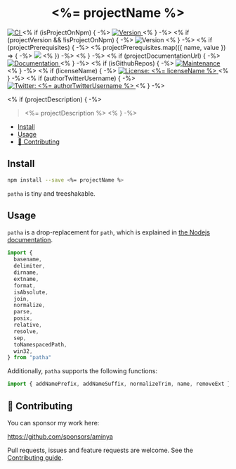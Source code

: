 <!-- Generated via running `pnpm run docs` -->

<h1 align="center"><%= projectName %></h1>
<p>
  <a href="https://github.com/aminya/patha/actions/workflows/CI.yml" target="_blank">
    <img alt="CI" src="https://github.com/aminya/patha/actions/workflows/CI.yml/badge.svg">
  </a>
<% if (isProjectOnNpm) { -%>
  <a href="https://www.npmjs.com/package/<%= projectName %>" target="_blank">
    <img alt="Version" src="https://img.shields.io/npm/v/<%= projectName %>.svg">
  </a>
<% } -%>
<% if (projectVersion && !isProjectOnNpm) { -%>
  <img alt="Version" src="https://img.shields.io/badge/version-<%= projectVersion %>-blue.svg?cacheSeconds=2592000" />
<% } -%>
<% if (projectPrerequisites) { -%>
<% projectPrerequisites.map(({ name, value }) => { -%>
  <img src="https://img.shields.io/badge/<%= name %>-<%= encodeURIComponent(value) %>-blue.svg" />
<% }) -%>
<% } -%>
<% if (projectDocumentationUrl) { -%>
  <a href="<%= projectDocumentationUrl %>" target="_blank">
    <img alt="Documentation" src="https://img.shields.io/badge/documentation-yes-brightgreen.svg" />
  </a>
<% } -%>
<% if (isGithubRepos) { -%>
  <a href="<%= repositoryUrl %>/graphs/commit-activity" target="_blank">
    <img alt="Maintenance" src="https://img.shields.io/badge/Maintained%3F-yes-green.svg" />
  </a>
<% } -%>
<% if (licenseName) { -%>
  <a href="<%= licenseUrl ? licenseUrl : '#' %>" target="_blank">
    <img alt="License: <%= licenseName %>" src="https://img.shields.io/<%= isGithubRepos ? `github/license/${authorGithubUsername}/${projectName}` : `badge/License-${licenseName}-yellow.svg` %>" />
  </a>
<% } -%>
<% if (authorTwitterUsername) { -%>
  <a href="https://twitter.com/<%= authorTwitterUsername %>" target="_blank">
    <img alt="Twitter: <%= authorTwitterUsername %>" src="https://img.shields.io/twitter/follow/<%= authorTwitterUsername %>.svg?style=social" />
  </a>
<% } -%>
</p>
<% if (projectDescription) { -%>

> <%= projectDescription %>
> <% } -%>

<!-- @import "[TOC]" {cmd="toc" depthFrom=1 depthTo=6 orderedList=false} -->

<!-- code_chunk_output -->

- [Install](#install)
- [Usage](#usage)
- [🤝 Contributing](#contributing)

<!-- /code_chunk_output -->

## Install

```sh
npm install --save <%= projectName %>
```

`patha` is tiny and treeshakable.

## Usage

`patha` is a drop-replacement for `path`, which is explained in [the Nodejs documentation](https://nodejs.org/api/path.html).

```js
import {
  basename,
  delimiter,
  dirname,
  extname,
  format,
  isAbsolute,
  join,
  normalize,
  parse,
  posix,
  relative,
  resolve,
  sep,
  toNamespacedPath,
  win32,
} from "patha"
```

Additionally, `patha` supports the following functions:

```js
import { addNamePrefix, addNameSuffix, normalizeTrim, name, removeExt } from "patha"
```

<!-- INSERT GENERATED DOCS START -->

<!-- INSERT GENERATED DOCS END -->

## 🤝 Contributing

You can sponsor my work here:

https://github.com/sponsors/aminya

Pull requests, issues and feature requests are welcome.
See the [Contributing guide](https://github.com/aminya/patha/blob/master/CONTRIBUTING.md).
